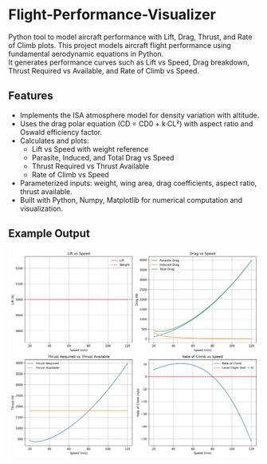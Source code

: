 # Flight-Performance-Visualizer
Python tool to model aircraft performance with Lift, Drag, Thrust, and Rate of Climb plots.
This project models aircraft flight performance using fundamental aerodynamic equations in Python.  
It generates performance curves such as Lift vs Speed, Drag breakdown, Thrust Required vs Available, and Rate of Climb vs Speed.

## Features
- Implements the ISA atmosphere model for density variation with altitude.  
- Uses the drag polar equation (CD = CD0 + k·CL²) with aspect ratio and Oswald efficiency factor.  
- Calculates and plots:
  - Lift vs Speed with weight reference  
  - Parasite, Induced, and Total Drag vs Speed  
  - Thrust Required vs Thrust Available  
  - Rate of Climb vs Speed  
- Parameterized inputs: weight, wing area, drag coefficients, aspect ratio, thrust available.  
- Built with Python, Numpy, Matplotlib for numerical computation and visualization.  
## Example Output
![Performance Plots](plots.png)
